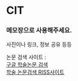 # CIT  
### 메모장으로 사용해주세요.
사진이나 링크, 정보 공유 등등

논문 검색 사이트 :  
    [구글 학술논문 검색](https://scholar.google.co.kr/schhp?hl=ko)  
    [학술 논문검색 RISS사이트](http://www.riss.kr/index.do)
